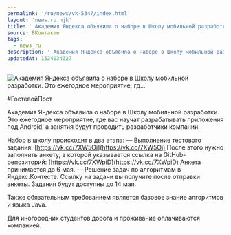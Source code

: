 ```yaml
---
permalink: '/ru/news/vk-5347/index.html'
layout: 'news.ru.njk'
title: ' Академия Яндекса объявила о наборе в Школу мобильной разработки. Это ежегодное мероприятие, гд…'
source: ВКонтакте
tags:
  - news_ru
description: ' Академия Яндекса объявила о наборе в Школу мобильной разработки. Это ежегодное мероприятие, гд…'
updatedAt: 1524034327
---
```

![ Академия Яндекса объявила о наборе в Школу мобильной разработки. Это ежегодное мероприятие, гд…](https://sun9-8.userapi.com/impf/c840620/v840620506/7bb5f/Uq_Q9U_cCK4.jpg?size=1200x630&quality=96&proxy=1&sign=24e55c5d2da32394a4d4bdfa4ca47b4d&c_uniq_tag=Mf4sE9OuBqhi4vlCzFrckfWGefJeUSBg6-a4XHVb03U&type=album)

#ГостевойПост

Академия Яндекса объявила о наборе в Школу мобильной разработки. Это ежегодное мероприятие, где вас научат разрабатывать приложения под Android, а занятия будут проводить разработчики компании.

Набор в школу происходит в два этапа:
— Выполнение тестового задания: [https://vk.cc/7XW5Oi](https://vk.cc/7XW5Oi)
После этого нужно заполнить анкету, в которой указывается ссылка на GitHub-репозиторий: [https://vk.cc/7XWpiD](https://vk.cc/7XWpiD)
Анкета принимается до 6 мая.
— Решение задач по алгоритмам в Яндекс.Контесте. Ссылку на задачи вы получите после отправки анкеты. Задания будут доступны до 14 мая.

Также обязательным требованием является базовое знание алгоритмов и языка Java.

Для иногородних студентов дорога и проживание оплачиваются компанией.
